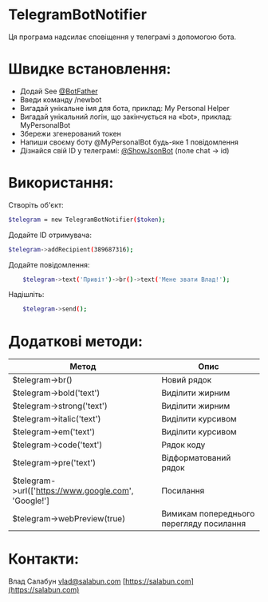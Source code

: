 # TelegramBotNotifier

Ця програма надсилає сповіщення у телеграмі з допомогою бота.

# Швидке встановлення:

  - Додай See [@BotFather](https://t.me/botfather)
  - Введи команду /newbot
  - Вигадай унікальне імя для бота, приклад: My Personal Helper
  - Вигадай унікальний логін, що закінчується на «bot», приклад: MyPersonalBot
  - Збережи згенерований токен
  - Напиши своєму боту @MyPersonalBot будь-яке 1 повідомлення
  - Дізнайся свій ID у телеграмі: [@ShowJsonBot](https://t.me/ShowJsonBot) (поле chat -> id)

# Використання:
Створіть об'єкт:
```sh
$telegram = new TelegramBotNotifier($token);
```
Додайте ID отримувача:
```sh
$telegram->addRecipient(389687316);
```
Додайте повідомлення:
```sh
    $telegram->text('Привіт')->br()->text('Мене звати Влад!');
```
Надішліть:
```sh
    $telegram->send();
```
# Додаткові методи:
| Метод | Опис |
| ------ | ------ |
| $telegram->br() | Новий рядок |
| $telegram->bold('text') | Виділити жирним |
| $telegram->strong('text') | Виділити жирним |
| $telegram->italic('text') | Виділити курсивом |
| $telegram->em('text') | Виділити курсивом |
| $telegram->code('text') | Рядок коду |
| $telegram->pre('text') | Відформатований рядок |
| $telegram->url(['https://www.google.com', 'Google!'] | Посилання |
| $telegram->webPreview(true)  | Вимикам попереднього перегляду посилання |

# Контакти:
Влад Салабун
vlad@salabun.com
[https://salabun.com](https://salabun.com)
